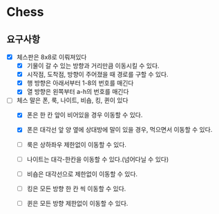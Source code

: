 # Chess

## 요구사항
- [x] 체스판은 8x8로 이뤄져있다
    - [x] 기물이 갈 수 있는 방향과 거리만큼 이동시킬 수 있다.
    - [x] 시작점, 도착점, 방향이 주어졌을 때 경로를 구할 수 있다.
    - [x] 행 방향은 아래서부터 1-8의 번호를 매긴다
    - [x] 열 방향은 왼쪽부터 a-h의 번호를 매긴다
- [ ] 체스 말은 폰, 룩, 나이트, 비숍, 킹, 퀸이 있다
    - [x] 폰은 한 칸 앞이 비어있을 경우 이동할 수 있다.
    - [x] 폰은 대각선 앞 양 옆에 상대방에 말이 있을 경우, 먹으면서 이동할 수 있다.
    - [ ] 룩은 상하좌우 제한없이 이동할 수 있다.
    - [ ] 나이트는 대각-한칸을 이동할 수 있다.(넘어다닐 수 있다)
    - [ ] 비숍은 대각선으로 제한없이 이동할 수 있다.
    - [ ] 킹은 모든 방향 한 칸 씩 이동할 수 있다.
    - [ ] 퀸은 모든 방향 제한없이 이동할 수 있다.
    
